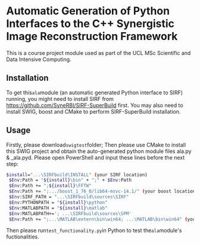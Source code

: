 # Automatic Generation of Python Interfaces to the C++ Synergistic Image Reconstruction Framework
This is a course project module used as part of the UCL MSc Scientific and Data Intensive Computing.
## Installation
To get this``` ala ```module (an automatic generated Python interface to SIRF) running, you might need to install SIRF from https://github.com/SyneRBI/SIRF-SuperBuild first. 
You may also need to install SWIG, boost and CMake to perform SIRF-SuperBuild installation. 
## Usage
Firstly, please download``` swigtest ```folder; 
Then please use CMake to install this SWIG project and obtain the auto-generated python module files ala.py & _ala.pyd.
Please open PowerShell and input these lines before the next step:
```bash
$install="...\SIRFbuild\INSTALL" (your SIRF location)
 $Env:Path = "${install}\bin" + ";" + $Env:Path
 $Env:Path += ";${install}\FFTW"
 $Env:Path += ";.../boost_1_76_0/lib64-msvc-14.1/" (your boost location)
 $Env:SIRF_PATH = "...\SIRFbuild\sources\SIRF"
 $Env:PYTHONPATH = "${install}\python"
 $Env:MATLABPATH = "${install}\matlab"
 $Env:MATLABPATH+='; ...\SIRFbuild\sources\SPM'
 $Env:Path += ";...\MATLAB\extern\bin\win64; ...\MATLAB\bin\win64" (your MATLAB location)
```
Then please run``` test_functionality.py ```in Python to test the``` ala ```module's fuctionalities. 
